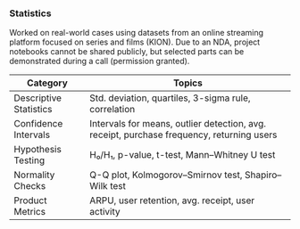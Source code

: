 
### Statistics

Worked on real-world cases using datasets from an online streaming platform focused on series and films (KION). Due to an NDA, project notebooks cannot be shared publicly, but selected parts can be demonstrated during a call (permission granted).

| Category                      | Topics                                                                 |
|------------------------------|------------------------------------------------------------------------|
| Descriptive Statistics       | Std. deviation, quartiles, 3-sigma rule, correlation                   |
| Confidence Intervals         | Intervals for means, outlier detection, avg. receipt, purchase frequency, returning users |
| Hypothesis Testing           | H₀/H₁, p-value, t-test, Mann–Whitney U test                            |
| Normality Checks             | Q-Q plot, Kolmogorov–Smirnov test, Shapiro–Wilk test                   |
| Product Metrics              | ARPU, user retention, avg. receipt, user activity                      |




<!--
Archive
[![yolov7_training](src/pic/yolov7_training.png)](https://github.com/)
[![waymo_preparation_dataset_to_yolo_format](src/pic/waymo_dataset_preparation_new.png)](https://github.com/)
[![mean_median_filters](src/pic/mean_median_filters.png)](https://github.com/)
[![collecting_class_name](src/pic/class_collecting_new.png)](https://github.com/)
[![dataset_class_distribution](src/pic/dataset_distribution_new.png)](https://github.com/)
-->
